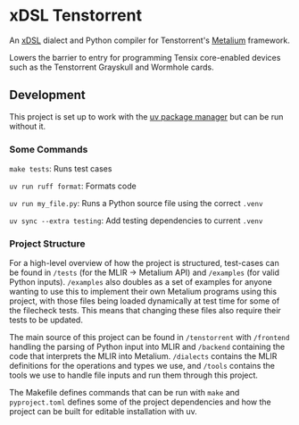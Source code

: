 # xDSL Tenstorrent

An [xDSL](https://xdsl.dev) dialect and Python compiler for Tenstorrent's [Metalium](https://github.com/tenstorrent/tt-metal/blob/main/METALIUM_GUIDE.md) framework.

Lowers the barrier to entry for programming Tensix core-enabled devices such as the Tenstorrent Grayskull and Wormhole cards.

## Development

This project is set up to work with the [uv package manager](https://docs.astral.sh/uv/getting-started/installation/) but can be run without it.

### Some Commands

```make tests```: Runs test cases

```uv run ruff format```: Formats code

```uv run my_file.py```: Runs a Python source file using the correct `.venv`

```uv sync --extra testing```: Add testing dependencies to current `.venv`


### Project Structure

For a high-level overview of how the project is structured, test-cases can be found in `/tests`
(for the MLIR -> Metalium API) and `/examples` (for valid Python inputs). `/examples` also doubles
as a set of examples for anyone wanting to use this to implement their own Metalium programs using
this project, with those files being loaded dynamically at test time for some of the filecheck tests.
This means that changing these files also require their tests to be updated. 

The main source of this project can be found in `/tenstorrent` with `/frontend` handling the parsing
of Python input into MLIR and `/backend` containing the code that interprets the MLIR into Metalium.
`/dialects` contains the MLIR definitions for the operations and types we use, and `/tools` contains
the tools we use to handle file inputs and run them through this project. 

The Makefile defines commands that can be run with `make` and `pyproject.toml` defines some of the
project dependencies and how the project can be built for editable installation with uv. 